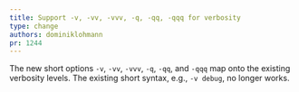 ```yaml
---
title: Support -v, -vv, -vvv, -q, -qq, -qqq for verbosity
type: change
authors: dominiklohmann
pr: 1244
---
```


The new short options `-v`, `-vv`, `-vvv`, `-q`, `-qq`, and `-qqq` map onto the
existing verbosity levels. The existing short syntax, e.g., `-v debug`, no
longer works.
